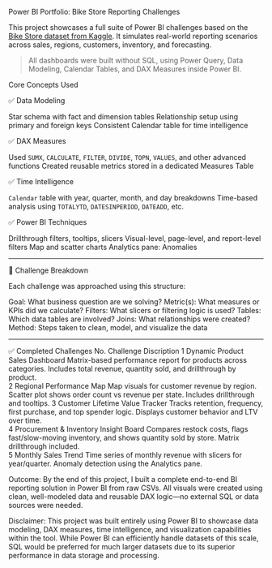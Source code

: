 Power BI Portfolio: Bike Store Reporting Challenges

This project showcases a full suite of Power BI challenges based on the [Bike Store dataset from Kaggle](https://www.kaggle.com/datasets/ekrembayar/bike-stores). It simulates real-world reporting scenarios across sales, regions, customers, inventory, and forecasting.

> All dashboards were built without SQL, using Power Query, Data Modeling, Calendar Tables, and DAX Measures inside Power BI.

Core Concepts Used

✅ Data Modeling

 Star schema with fact and dimension tables
 Relationship setup using primary and foreign keys
 Consistent Calendar table for time intelligence

✅ DAX Measures

 Used `SUMX`, `CALCULATE`, `FILTER`, `DIVIDE`, `TOPN`, `VALUES`, and other advanced functions
 Created reusable metrics stored in a dedicated Measures Table

✅ Time Intelligence

 `Calendar` table with year, quarter, month, and day breakdowns
 Time-based analysis using `TOTALYTD`, `DATESINPERIOD`, `DATEADD`, etc.

✅ Power BI Techniques

 Drillthrough filters, tooltips, slicers
 Visual-level, page-level, and report-level filters
 Map and scatter charts
 Analytics pane: Anomalies

---

 💼 Challenge Breakdown

Each challenge was approached using this structure:

 Goal: What business question are we solving?
 Metric(s): What measures or KPIs did we calculate?
 Filters: What slicers or filtering logic is used?
 Tables: Which data tables are involved?
 Joins: What relationships were created?
 Method: Steps taken to clean, model, and visualize the data

---

 ✅ Completed Challenges
  No.            Challenge                                                                            Discription
  1  Dynamic Product Sales Dashboard        Matrix-based performance report for products across categories. Includes total revenue, quantity sold, and drillthrough by product.  
  2  Regional Performance Map               Map visuals for customer revenue by region. Scatter plot shows order count vs revenue per state. Includes drillthrough and tooltips. 
  3  Customer Lifetime Value Tracker        Tracks retention, frequency, first purchase, and top spender logic. Displays customer behavior and LTV over time.                    
  4  Procurement & Inventory Insight Board  Compares restock costs, flags fast/slow-moving inventory, and shows quantity sold by store. Matrix drillthrough included.            
  5  Monthly Sales Trend		                  Time series of monthly revenue with slicers for year/quarter. Anomaly detection using the Analytics pane.            

Outcome:
By the end of this project, I built a complete end-to-end BI reporting solution in Power BI from raw CSVs. All visuals were created using clean, well-modeled data and reusable DAX logic—no external SQL or data sources were needed.

Disclaimer:
This project was built entirely using Power BI to showcase data modeling, DAX measures, time intelligence, and visualization capabilities within the tool. While Power BI can efficiently handle datasets of this scale, SQL would be preferred for much larger datasets due to its superior performance in data storage and processing.
